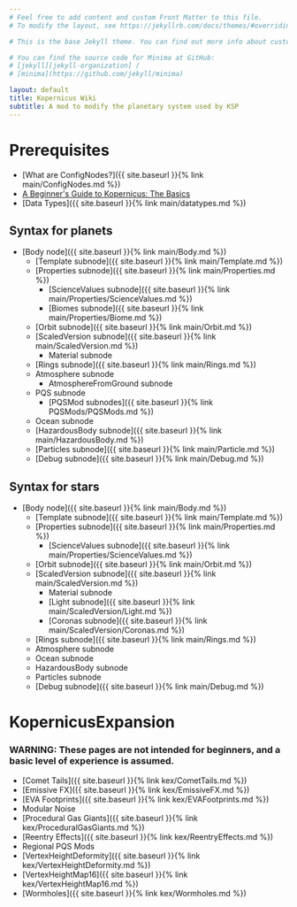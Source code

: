 ```yaml
---
# Feel free to add content and custom Front Matter to this file.
# To modify the layout, see https://jekyllrb.com/docs/themes/#overriding-theme-defaults

# This is the base Jekyll theme. You can find out more info about customizing your Jekyll theme, as well as basic Jekyll usage documentation at [jekyllrb.com](https://jekyllrb.com/)

# You can find the source code for Minima at GitHub:
# [jekyll][jekyll-organization] /
# [minima](https://github.com/jekyll/minima)

layout: default
title: Kopernicus Wiki
subtitle: A mod to modify the planetary system used by KSP
---
```


# Prerequisites
* [What are ConfigNodes?]({{ site.baseurl }}{% link main/ConfigNodes.md %})
* [A Beginner's Guide to Kopernicus: The Basics](https://forum.kerbalspaceprogram.com/index.php?/topic/129540-a-beginners-guide-to-kopernicus-the-basics/)
* [Data Types]({{ site.baseurl }}{% link main/datatypes.md %})

## Syntax for planets
* [Body node]({{ site.baseurl }}{% link main/Body.md %})
	+ [Template subnode]({{ site.baseurl }}{% link main/Template.md %})
	+ [Properties subnode]({{ site.baseurl }}{% link main/Properties.md %})
		- [ScienceValues subnode]({{ site.baseurl }}{% link main/Properties/ScienceValues.md %})
		- [Biomes subnode]({{ site.baseurl }}{% link main/Properties/Biome.md %})
	+ [Orbit subnode]({{ site.baseurl }}{% link main/Orbit.md %})
	+ [ScaledVersion subnode]({{ site.baseurl }}{% link main/ScaledVersion.md %})
		- Material subnode
	+ [Rings subnode]({{ site.baseurl }}{% link main/Rings.md %})
	+ Atmosphere subnode
		- AtmosphereFromGround subnode
	+ PQS subnode
		- [PQSMod subnodes]({{ site.baseurl }}{% link PQSMods/PQSMods.md %})
	+ Ocean subnode
	+ [HazardousBody subnode]({{ site.baseurl }}{% link main/HazardousBody.md %})
	+ [Particles subnode]({{ site.baseurl }}{% link main/Particle.md %})
	+ [Debug subnode]({{ site.baseurl }}{% link main/Debug.md %})

## Syntax for stars
* [Body node]({{ site.baseurl }}{% link main/Body.md %})
	+ [Template subnode]({{ site.baseurl }}{% link main/Template.md %})
	+ [Properties subnode]({{ site.baseurl }}{% link main/Properties.md %})
		- [ScienceValues subnode]({{ site.baseurl }}{% link main/Properties/ScienceValues.md %})
	+ [Orbit subnode]({{ site.baseurl }}{% link main/Orbit.md %})
	+ [ScaledVersion subnode]({{ site.baseurl }}{% link main/ScaledVersion.md %})
		- Material subnode
		- [Light subnode]({{ site.baseurl }}{% link main/ScaledVersion/Light.md %})
		- [Coronas subnode]({{ site.baseurl }}{% link main/ScaledVersion/Coronas.md %})
	+ [Rings subnode]({{ site.baseurl }}{% link main/Rings.md %})
	+ Atmosphere subnode
	+ Ocean subnode
	+ HazardousBody subnode
	+ Particles subnode
	+ [Debug subnode]({{ site.baseurl }}{% link main/Debug.md %})

# KopernicusExpansion
### WARNING: These pages are not intended for beginners, and a basic level of experience is assumed.
* 	[Comet Tails]({{ site.baseurl }}{% link kex/CometTails.md %})
* 	[Emissive FX]({{ site.baseurl }}{% link kex/EmissiveFX.md %})
* 	[EVA Footprints]({{ site.baseurl }}{% link kex/EVAFootprints.md %})
* 	Modular Noise
* 	[Procedural Gas Giants]({{ site.baseurl }}{% link kex/ProceduralGasGiants.md %})
* 	[Reentry Effects]({{ site.baseurl }}{% link kex/ReentryEffects.md %})
* 	Regional PQS Mods
* 	[VertexHeightDeformity]({{ site.baseurl }}{% link kex/VertexHeightDeformity.md %})
* 	[VertexHeightMap16]({{ site.baseurl }}{% link kex/VertexHeightMap16.md %})
* 	[Wormholes]({{ site.baseurl }}{% link kex/Wormholes.md %})
